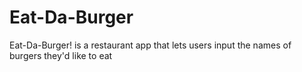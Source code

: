 # Eat-Da-Burger
Eat-Da-Burger! is a restaurant app that lets users input the names of burgers they'd like to eat
